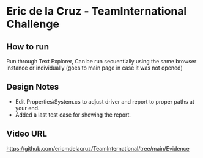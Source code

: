 ﻿# Eric de la Cruz - TeamInternational Challenge

## How to run

Run through Text Explorer, Can be run secuentially using the same browser instance or individually (goes to main page in case it was not opened)

## Design Notes

- Edit Properties\System.cs to adjust driver and report to proper paths at your end.
- Added a last test case for showing the report.

## Video URL

https://github.com/ericmdelacruz/TeamInternational/tree/main/Evidence



